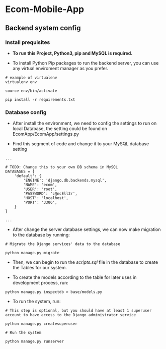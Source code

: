 # Ecom-Mobile-App
## Backend system config

### Install prequisites
* **To run this Project, Python3, pip and MySQL is required.**

* To install Python Pip packages to run the backend server, you can use any virtual enviroment manager as you prefer.

```
# example of virtualenv
virtualenv env

source env/bin/activate

pip install -r requirements.txt
```

### Database config
* After install the environment, we need to config the settings to run on local Database, the setting could be found on EcomApp/EcomApp/settings.py

* Find this segment of code and change it to your MySQL database setting

```
...

# TODO: Change this to your own DB schema in MySQL
DATABASES = {
    'default': {
        'ENGINE': 'django.db.backends.mysql',
        'NAME': 'ecom',
        'USER': 'root',
        'PASSWORD': 'c@ncEll3r',
        'HOST': 'localhost',
        'PORT': '3306',
    }
}

...
```
* After change the server database settings, we can now make migration to the database by running:
```
# Migrate the Django services' data to the database

python manage.py migrate
```

* Then, we can begin to run the *scripts.sql* file in the database to create the Tables for our system.

* To create the models according to the table for later uses in development process, run:
```
python manage.py inspectdb > base/models.py
```

* To run the system, run:
```
# This step is optional, but you should have at least 1 superuser account to have access to the Django administrator service

python manage.py createsuperuser

# Run the system 

python manage.py runserver
```